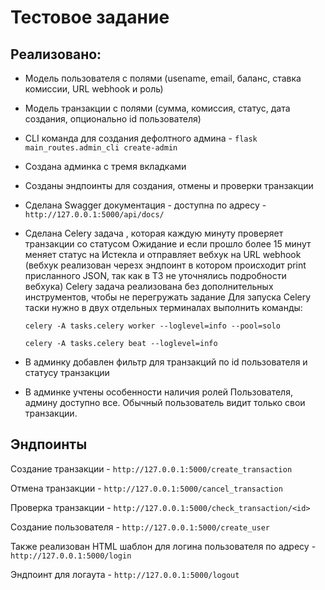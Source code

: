 # Тестовое задание

## Реализовано:
- Модель пользователя с полями (usename, email, баланс, ставка комиссии, URL webhook и роль)
- Модель транзакции с полями (сумма, комиссия, статус, дата создания, опционально id пользователя)
- CLI команда для создания дефолтного админа - `flask main_routes.admin_cli create-admin`
- Создана админка с тремя вкладками
- Созданы эндпоинты для создания, отмены и проверки транзакции
- Сделана Swagger документация - доступна по адресу - `http://127.0.0.1:5000/api/docs/`
- Сделана Сelery задача , которая каждую минуту проверяет транзакции со статусом Ожидание и если прошло более 15 минут меняет статус на Истекла и отправляет вебхук на URL webhook
  (вебхук реализован черезх эндпоинт в котором происходит print присланного JSON, так как в ТЗ не уточнялись подробности вебхука)
  Celery задача реализована без дополнительных инструментов, чтобы не перегружать задание
  Для запуска Celery таски нужно в двух отдельных терминалах выполнить команды:
  
  `celery -A tasks.celery worker --loglevel=info --pool=solo`
  
  `celery -A tasks.celery beat --loglevel=info`
  
- В админку добавлен фильтр для транзакций по id пользователя и статусу транзакции
- В админке учтены особенности наличия ролей Пользователя, админу доступно все. Обычный пользователь видит только свои транзакции.


## Эндпоинты
Создание транзакции - `http://127.0.0.1:5000/create_transaction`

Отмена транзакции - `http://127.0.0.1:5000/cancel_transaction`

Проверка транзакции - `http://127.0.0.1:5000/check_transaction/<id>`

Создание пользователя - `http://127.0.0.1:5000/create_user`

Также реализован HTML шаблон для логина пользователя по адресу - `http://127.0.0.1:5000/login`

Эндпоинт для логаута - `http://127.0.0.1:5000/logout`
